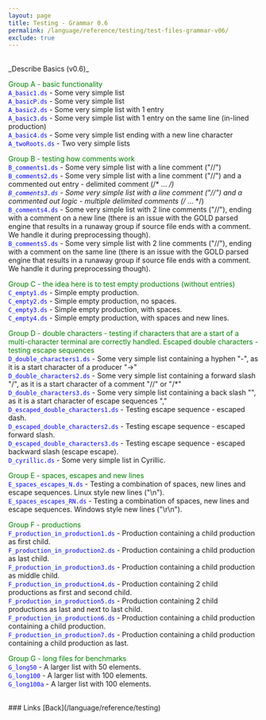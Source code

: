 ```yaml
---
layout: page
title: Testing - Grammar 0.6
permalink: /language/reference/testing/test-files-grammar-v06/
exclude: true
---
```

<br>
_Describe Basics (v0.6)_

<span style="color:green">Group A - basic functionality</span><br>
<span style="color:blue">```A_basic1.ds```</span> - Some very simple list<br>
<span style="color:blue">```A_basicP.ds```</span> - Some very simple list<br>
<span style="color:blue">```A_basic2.ds```</span> - Some very simple list with 1 entry<br>
<span style="color:blue">```A_basic3.ds```</span> - Some very simple list with 1 entry on the same line (in-lined production)<br>
<span style="color:blue">```A_basic4.ds```</span>  - Some very simple list ending with a new line character<br>
<span style="color:blue">```A_twoRoots.ds```</span>  - Two very simple lists<br>


<span style="color:green">Group B - testing how comments work</span><br>
<span style="color:blue">```B_comments1.ds```</span> - Some very simple list with a line comment ("//")<br> 
<span style="color:blue">```B_comments2.ds```</span> - Some very simple list with a line comment ("//") and a commented out entry - delimited comment (/* ... */)<br>
<span style="color:blue">```B_comments3.ds```</span> - Some very simple list with a line comment ("//") and a commented out logic - multiple delimited comments (/* ... */)<br>
<span style="color:blue">```B_comments4.ds```</span> - Some very simple list with 2 line comments ("//"), ending with a comment on a new line (there is an issue with the GOLD parsed engine that results in a runaway group if source file ends with a comment. We handle it during preprocessing though).<br>
<span style="color:blue">```B_comments5.ds```</span> - Some very simple list with 2 line comments ("//"), ending with a comment on the same line (there is an issue with the GOLD parsed engine that results in a runaway group if source file ends with a comment. We handle it during preprocessing though).<br>


<span style="color:green">Group C - the idea here is to test empty productions (without entries)</span><br>
<span style="color:blue">```C_empty1.ds```</span> - Simple empty production.<br>
<span style="color:blue">```C_empty2.ds```</span> - Simple empty production, no spaces.<br>
<span style="color:blue">```C_empty3.ds```</span> - Simple empty production, with spaces.<br>
<span style="color:blue">```C_empty4.ds```</span> - Simple empty production, with spaces and new lines.<br>


<span style="color:green">Group D - double characters - testing if characters that are a start of a multi-character terminal are correctly handled. Escaped double characters - testing escape sequences</span><br>
<span style="color:blue">```D_double_characters1.ds```</span> - Some very simple list containing a hyphen "-", as it is a start character of a producer "->"<br> 
<span style="color:blue">```D_double_characters2.ds```</span> - Some very simple list containing a forward slash "/", as it is a start character of a comment "//" or "/*"<br> 
<span style="color:blue">```D_double_characters3.ds```</span> - Some very simple list containing a back slash "\", as it is a start character of escape sequences "\,"<br>
<span style="color:blue">```D_escaped_double_characters1.ds```</span> - Testing escape sequence - escaped dash.<br>
<span style="color:blue">```D_escaped_double_characters2.ds```</span> - Testing escape sequence - escaped forward slash.<br>
<span style="color:blue">```D_escaped_double_characters3.ds```</span> - Testing escape sequence - escaped backward slash (escape escape).<br>
<span style="color:blue">```D_cyrillic.ds```</span> - Some very simple list in Cyrillic.<br>


<span style="color:green">Group E - spaces, escapes and new lines</span><br>
<span style="color:blue">```E_spaces_escapes_N.ds```</span> - Testing a combination of spaces, new lines and escape sequences. Linux style new lines ("\n").<br>
<span style="color:blue">```E_spaces_escapes_RN.ds```</span> - Testing a combination of spaces, new lines and escape sequences. Windows style new lines ("\r\n").<br>


<span style="color:green">Group F - productions</span><br>
<span style="color:blue">```F_production_in_production1.ds```</span> - Production containing a child production as first child.<br>
<span style="color:blue">```F_production_in_production2.ds```</span> - Production containing a child production as last child.<br>
<span style="color:blue">```F_production_in_production3.ds```</span> - Production containing a child production as middle child.<br>
<span style="color:blue">```F_production_in_production4.ds```</span> - Production containing 2 child productions as first and second child.<br>
<span style="color:blue">```F_production_in_production5.ds```</span> - Production containing 2 child productions as last and next to last child.<br>
<span style="color:blue">```F_production_in_production6.ds```</span> - Production containing a child production containing a child production.<br>
<span style="color:blue">```F_production_in_production7.ds```</span> - Production containing a child production containing a child production as last.<br>


<span style="color:green">Group G - long files for benchmarks</span><br>
<span style="color:blue">```G_long50```</span> - A larger list with 50 elements.<br>
<span style="color:blue">```G_long100```</span> - A larger list with 100 elements.<br>
<span style="color:blue">```G_long100a```</span> - A larger list with 100 elements.<br>


<br>
### Links
[Back](/language/reference/testing)